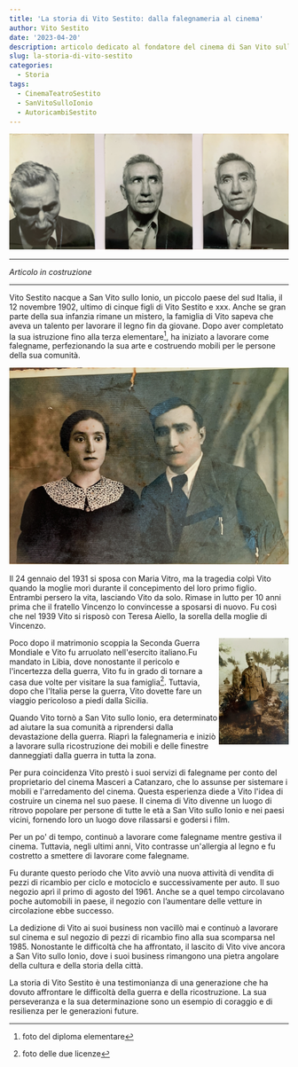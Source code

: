 ```yaml
---
title: 'La storia di Vito Sestito: dalla falegnameria al cinema'
author: Vito Sestito
date: '2023-04-20'
description: articolo dedicato al fondatore del cinema di San Vito sullo Ionio
slug: la-storia-di-vito-sestito
categories:
  - Storia
tags:
  - CinemaTeatroSestito
  - SanVitoSulloIonio
  - AutoricambiSestito
---
```


![foto fatte per la patente](images/vito_sestito_patent_pictures.JPG)
***
*Articolo in costruzione*
***
Vito Sestito nacque a San Vito sullo Ionio, un piccolo paese del sud Italia, il 12 novembre 1902, ultimo di cinque figli di Vito Sestito e xxx. Anche se gran parte della sua infanzia rimane un mistero, la famiglia di Vito sapeva che aveva un talento per lavorare il legno fin da giovane. Dopo aver completato la sua istruzione fino alla terza elementare[^1], ha iniziato a lavorare come falegname, perfezionando la sua arte e costruendo mobili per le persone della sua comunità.

![](images/teresa_aiello_vito_sestito-min.jpg)

Il 24 gennaio del 1931 si sposa con Maria Vitro, ma la tragedia colpì Vito quando la moglie morì durante il concepimento del loro primo figlio. Entrambi persero la vita, lasciando Vito da solo. Rimase in lutto per 10 anni prima che il fratello Vincenzo lo convincesse a sposarsi di nuovo. Fu così che nel 1939 Vito si risposò con Teresa Aiello, la sorella della moglie di Vincenzo.

<img src="images/vito_sestito_libia-min.jpg" alt="" style="max-width:25%;min-width:25%;float: right;"/>

Poco dopo il matrimonio scoppia la Seconda Guerra Mondiale e Vito fu arruolato nell'esercito italiano.Fu mandato in Libia, dove nonostante il pericolo e l'incertezza della guerra, Vito fu in grado di tornare a casa due volte per visitare la sua famiglia[^2]. Tuttavia, dopo che l'Italia perse la guerra, Vito dovette fare un viaggio pericoloso a piedi dalla Sicilia.

Quando Vito tornò a San Vito sullo Ionio, era determinato ad aiutare la sua comunità a riprendersi dalla devastazione della guerra. Riaprì la falegnameria e iniziò a lavorare sulla ricostruzione dei mobili e delle finestre danneggiati dalla guerra in tutta la zona.

Per pura coincidenza Vito prestò i suoi servizi di falegname per conto del proprietario del cinema Masceri a Catanzaro, che lo assunse per sistemare i mobili e l'arredamento del cinema. Questa esperienza diede a Vito l'idea di costruire un cinema nel suo paese. Il cinema di Vito divenne un luogo di ritrovo popolare per persone di tutte le età a San Vito sullo Ionio e nei paesi vicini, fornendo loro un luogo dove rilassarsi e godersi i film.

Per un po' di tempo, continuò a lavorare come falegname mentre gestiva il cinema. Tuttavia, negli ultimi anni, Vito contrasse un'allergia al legno e fu costretto a smettere di lavorare come falegname.

Fu durante questo periodo che Vito avviò una nuova attività di vendita di pezzi di ricambio per ciclo e motociclo e successivamente per auto. Il suo negozio aprì il primo di agosto del 1961. Anche se a quel tempo circolavano poche automobili in paese, il negozio con l’aumentare delle vetture in circolazione ebbe successo.

La dedizione di Vito ai suoi business non vacillò mai e continuò a lavorare sul cinema e sul negozio di pezzi di ricambio fino alla sua scomparsa nel 1985. Nonostante le difficoltà che ha affrontato, il lascito di Vito vive ancora a San Vito sullo Ionio, dove i suoi business rimangono una pietra angolare della cultura e della storia della città.

La storia di Vito Sestito è una testimonianza di una generazione che ha dovuto affrontare le difficoltà della guerra e della ricostruzione. La sua perseveranza e la sua determinazione sono un esempio di coraggio e di resilienza per le generazioni future.

[^1]: foto del diploma elementare
[^2]: foto delle due licenze
